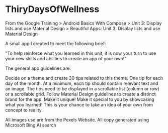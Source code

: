 # ThiryDaysOfWellness

From the Google Training > Android Basics With Compose > Unit 3: Display lists and use Material Design > Beautiful Apps:
Unit 3: Display lists and use Material Design

A small app I created to meet the following brief:

"To help reinforce what you learned in this unit, it is now your turn to use your new skills and abilities to create an app of your own!"

The general app guidelines are:

Decide on a theme and create 30 tips related to this theme. One tip for each day of the month.
At a minimum, each tip should contain relevant text and an image.
The tips need to be displayed in a scrollable list (column or row) or a scrollable grid.
Follow Material Design guidelines to create a distinct brand for the app.
Make it unique! Make it special to you by showcasing what you learned! This is your chance to take an idea of your own from concept to reality.

All images use are from the Pexels Website.
All copy generated using Microsoft Bing AI search
